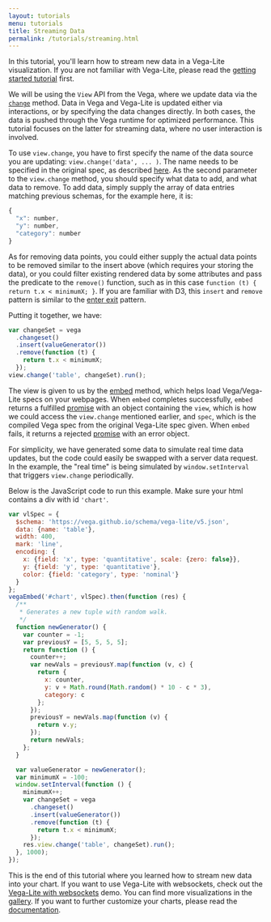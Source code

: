 ```yaml
---
layout: tutorials
menu: tutorials
title: Streaming Data
permalink: /tutorials/streaming.html
---
```


In this tutorial, you'll learn how to stream new data in a Vega-Lite visualization. If you are not familiar with Vega-Lite, please read the [getting started tutorial]({{site.baseurl}}/tutorials/getting_started.html) first.

We will be using the `View` API from the Vega, where we update data via the [`change`](https://vega.github.io/vega/docs/api/view/#data) method. Data in Vega and Vega-Lite is updated either via interactions, or by specifying the data changes directly. In both cases, the data is pushed through the Vega runtime for optimized performance. This tutorial focuses on the latter for streaming data, where no user interaction is involved.

<div id="chart"></div>

To use `view.change`, you have to first specify the name of the data source you are updating: `view.change('data', ... )`. The name needs to be specified in the original spec, as described [here]({{site.baseurl}}/docs/data.html#named). As the second parameter to the `view.change` method, you should specify what data to add, and what data to remove. To add data, simply supply the array of data entries matching previous schemas, for the example here, it is:

```js
{
  "x": number,
  "y": number,
  "category": number
}
```

As for removing data points, you could either supply the actual data points to be removed similar to the insert above (which requires your storing the data), or you could filter existing rendered data by some attributes and pass the predicate to the `remove()` function, such as in this case `function (t) { return t.x < minimumX; }`. If you are familiar with D3, this `insert` and `remove` pattern is similar to the [enter exit](https://bost.ocks.org/mike/circles/#entering) pattern.

Putting it together, we have:

```js
var changeSet = vega
  .changeset()
  .insert(valueGenerator())
  .remove(function (t) {
    return t.x < minimumX;
  });
view.change('table', changeSet).run();
```

The view is given to us by the [embed](https://github.com/vega/vega-embed) method, which helps load Vega/Vega-Lite specs on your webpages. When `embed` completes successfully, `embed` returns a fulfilled [promise](https://developer.mozilla.org/en-US/docs/Web/JavaScript/Reference/Global_Objects/Promise) with an object containing the `view`, which is how we could access the `view.change` mentioned earlier, and `spec`, which is the compiled Vega spec from the original Vega-Lite spec given. When `embed` fails, it returns a rejected [promise](https://developer.mozilla.org/en-US/docs/Web/JavaScript/Reference/Global_Objects/Promise) with an error object.

For simplicity, we have generated some data to simulate real time data updates, but the code could easily be swapped with a server data request. In the example, the "real time" is being simulated by `window.setInterval` that triggers `view.change` periodically.

Below is the JavaScript code to run this example. Make sure your html contains a div with id `'chart'`.

```js
var vlSpec = {
  $schema: 'https://vega.github.io/schema/vega-lite/v5.json',
  data: {name: 'table'},
  width: 400,
  mark: 'line',
  encoding: {
    x: {field: 'x', type: 'quantitative', scale: {zero: false}},
    y: {field: 'y', type: 'quantitative'},
    color: {field: 'category', type: 'nominal'}
  }
};
vegaEmbed('#chart', vlSpec).then(function (res) {
  /**
   * Generates a new tuple with random walk.
   */
  function newGenerator() {
    var counter = -1;
    var previousY = [5, 5, 5, 5];
    return function () {
      counter++;
      var newVals = previousY.map(function (v, c) {
        return {
          x: counter,
          y: v + Math.round(Math.random() * 10 - c * 3),
          category: c
        };
      });
      previousY = newVals.map(function (v) {
        return v.y;
      });
      return newVals;
    };
  }

  var valueGenerator = newGenerator();
  var minimumX = -100;
  window.setInterval(function () {
    minimumX++;
    var changeSet = vega
      .changeset()
      .insert(valueGenerator())
      .remove(function (t) {
        return t.x < minimumX;
      });
    res.view.change('table', changeSet).run();
  }, 1000);
});
```

This is the end of this tutorial where you learned how to stream new data into your chart. If you want to use Vega-Lite with websockets, check out the [Vega-Lite with websockets](https://bl.ocks.org/domoritz/8e1e4da185e1a32c7e54934732a8d3d5) demo. You can find more visualizations in the [gallery]({{site.baseurl}}/examples/). If you want to further customize your charts, please read the [documentation]({{site.baseurl}}/docs/).

<script>
  window.onload = () => window.runStreamingExample('#chart');
</script>
